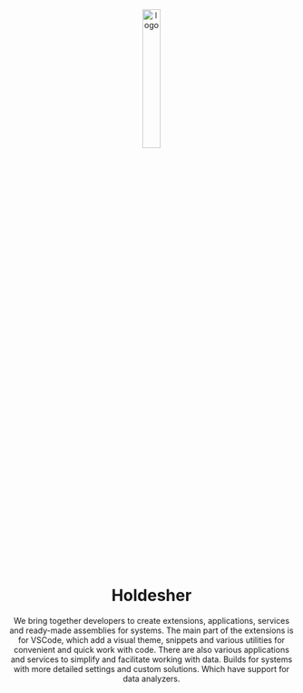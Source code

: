 <div align="center">
  <img width="25%" src="https://avatars.githubusercontent.com/u/123627057?s=200&v=4" alt="logo" />
  <br />
  <h1>Holdesher</h1>
</div>

<div align="center">
  <p>
    We bring together developers to create extensions, applications, services and ready-made assemblies for systems. The main part of the extensions is for VSCode, which add a visual theme, snippets and various utilities for convenient and quick work with code. There are also various applications and services to simplify and facilitate working with data. Builds for systems with more detailed settings and custom solutions. Which have support for data analyzers.
  </p>
</div>
